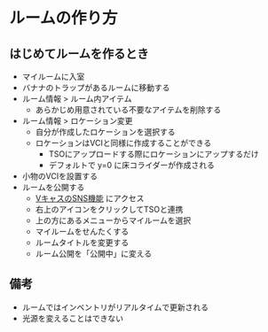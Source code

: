 # ルームの作り方

## はじめてルームを作るとき

* マイルームに入室
* バナナのトラップがあるルームに移動する
* ルーム情報 > ルーム内アイテム
	* あらかじめ用意されている不要なアイテムを削除する
* ルーム情報 > ロケーション変更
	* 自分が作成したロケーションを選択する
	* ロケーションはVCIと同様に作成することができる
		* TSOにアップロードする際にロケーションにアップするだけ
		* デフォルトで y=0 に床コライダーが作成される
* 小物のVCIを設置する
* ルームを公開する
	* [VキャスのSNS機能](https://room.virtualcast.jp/) にアクセス
	* 右上のアイコンをクリックしてTSOと連携
	* 上の方にあるメニューからマイルームを選択
	* マイルームをせんたくする
	* ルームタイトルを変更する
	* ルーム公開を「公開中」に変える

## 備考

* ルームではインベントリがリアルタイムで更新される
* 光源を変えることはできない